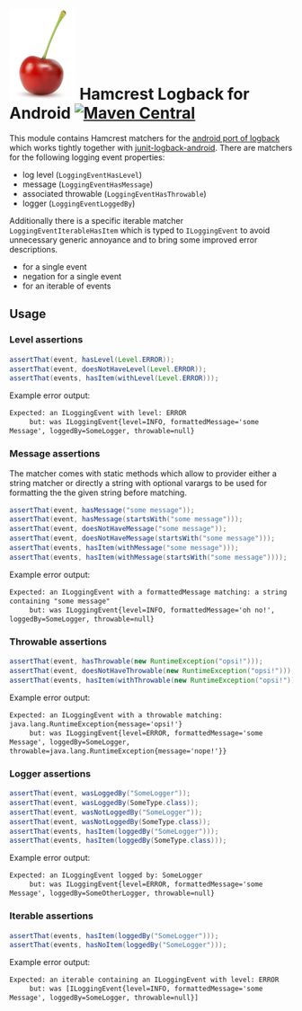 # ![cherry-logo](https://raw.githubusercontent.com/codereligion/cherry/master/small-cherry.png) Hamcrest Logback for Android [![Maven Central](https://maven-badges.herokuapp.com/maven-central/com.codereligion/codereligion-cherry-hamcrest-logback-android/badge.svg?style=plastic)](https://maven-badges.herokuapp.com/maven-central/com.codereligion/codereligion-cherry-hamcrest-logback-android)

This module contains Hamcrest matchers for the [android port of logback](https://github.com/tony19/logback-android) which works tightly together with [junit-logback-android](https://github.com/codereligion/cherry-test/tree/master/junit-logback-android). There are matchers for the following logging event properties:

* log level (```LoggingEventHasLevel```)
* message (```LoggingEventHasMessage```)
* associated throwable (```LoggingEventHasThrowable```)
* logger (```LoggingEventLoggedBy```)

Additionally there is a specific iterable matcher ```LoggingEventIterableHasItem``` which is typed to ```ILoggingEvent``` to avoid unnecessary generic annoyance and to bring some improved error descriptions.

* for a single event
* negation for a single event
* for an iterable of events

## Usage

### Level assertions
```java 
assertThat(event, hasLevel(Level.ERROR));
assertThat(event, doesNotHaveLevel(Level.ERROR));
assertThat(events, hasItem(withLevel(Level.ERROR)));
```
Example error output:
```
Expected: an ILoggingEvent with level: ERROR
     but: was ILoggingEvent{level=INFO, formattedMessage='some Message', loggedBy=SomeLogger, throwable=null}
```

### Message assertions
The matcher comes with static methods which allow to provider either a string matcher or directly a string with optional varargs to be used for formatting the the given string before matching.
```java
assertThat(event, hasMessage("some message"));
assertThat(event, hasMessage(startsWith("some message")));
assertThat(event, doesNotHaveMessage("some message"));
assertThat(event, doesNotHaveMessage(startsWith("some message")));
assertThat(events, hasItem(withMessage("some message")));
assertThat(events, hasItem(withMessage(startsWith("some message"))));
```
Example error output:
```
Expected: an ILoggingEvent with a formattedMessage matching: a string containing "some message"
     but: was ILoggingEvent{level=INFO, formattedMessage='oh no!', loggedBy=SomeLogger, throwable=null}
```

### Throwable assertions
```java
assertThat(event, hasThrowable(new RuntimeException("opsi!")));
assertThat(event, doesNotHaveThrowable(new RuntimeException("opsi!")));
assertThat(events, hasItem(withThrowable(new RuntimeException("opsi!"))));
```
Example error output:
```
Expected: an ILoggingEvent with a throwable matching: java.lang.RuntimeException{message='opsi!'} 
     but: was ILoggingEvent{level=ERROR, formattedMessage='some Message', loggedBy=SomeLogger, throwable=java.lang.RuntimeException{message='nope!'}}
```

### Logger assertions
```java
assertThat(event, wasLoggedBy("SomeLogger"));
assertThat(event, wasLoggedBy(SomeType.class));
assertThat(event, wasNotLoggedBy("SomeLogger"));
assertThat(event, wasNotLoggedBy(SomeType.class));
assertThat(events, hasItem(loggedBy("SomeLogger")));
assertThat(events, hasItem(loggedBy(SomeType.class)));
```
Example error output:
```
Expected: an ILoggingEvent logged by: SomeLogger 
     but: was ILoggingEvent{level=ERROR, formattedMessage='some Message', loggedBy=SomeOtherLogger, throwable=null}
```

### Iterable assertions
```java
assertThat(events, hasItem(loggedBy("SomeLogger")));
assertThat(events, hasNoItem(loggedBy("SomeLogger")));
```
Example error output:
```
Expected: an iterable containing an ILoggingEvent with level: ERROR 
     but: was [ILoggingEvent{level=INFO, formattedMessage='some Message', loggedBy=SomeLogger, throwable=null}]
```
